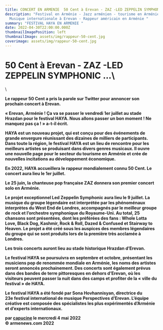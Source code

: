 ```yaml
---
title: CONCERT EN ARMENIE  50 Cent à Erevan - ZAZ -LED ZEPPELIN SYMPHONIC ...
description: "Festival en Arménie - Jazz arménien - tourisme en Arménie -
  Musique internationale à Erevan - Rappeur américain en Arménie "
summary: "FESTIVAL HAYA EN ARMENIE "
date: 2022-04-30T22:00:00.000Z
thumbnailImagePosition: left
thumbnailImage: assets/img/rappeur-50-cent.jpg
coverimage: assets/img/rappeur-50-cent.jpg
---
```

<!--StartFragment-->

# 50 Cent à Erevan - ZAZ -LED ZEPPELIN SYMPHONIC ...\
\
<!--StartFragment-->

**Le rappeur 50 Cent a pris la parole sur Twitter pour annoncer son prochain concert à Erevan.**

**« Erevan, Arménie ! Ça va se passer le vendredi 1er juillet au stade Hrazdan pour le festival HAYA. Nous allons passer un bon moment ! Ne manquez pas ça ! » a-t-il écrit.**

**HAYA est un nouveau projet, qui est conçu pour des événements de grande envergure réunissant des dizaines de milliers de participants. Dans toute la région, le festival HAYA est un lieu de rencontre pour les meilleurs artistes se produisant dans divers genres musicaux. Il ouvre une nouvelle page pour le secteur du tourisme en Arménie et crée de nouvelles incitations au développement économique.**

**En 2022, HAYA accueillera le rappeur mondialement connu 50 Cent. Le concert aura lieu le 1er juillet.**

**Le 25 juin, la chanteuse pop française ZAZ donnera son premier concert solo en Arménie.**

**Le projet exceptionnel Led Zeppelin Symphonic aura lieu le 9 juillet. La musique du groupe légendaire est interprétée par les phénoménaux interprètes du West End de Londres, accompagnés par le meilleur groupe de rock et l’orchestre symphonique du Royaume-Uni. Au total, 25 chansons sont présentées, dont les préférées des fans : Whole Lotta Love, Black Dog, Kashmir, Rock & Roll, Dazed & Confused et Stairway to Heaven. Le projet a été créé sous les auspices des membres légendaires du groupe qui se sont produits lors de la première très acclamée à Londres.**

**Les trois concerts auront lieu au stade historique Hrazdan d’Erevan.**

**Le festival HAYA se poursuivra en septembre et octobre, présentant les musiciens pop de renommée mondiale en Arménie, les noms des artistes seront annoncés prochainement. Des concerts sont également prévus dans des bandes de terre pittoresques en dehors d’Erevan, où les visiteurs peuvent passer la nuit dans des camps et profiter de la « ville du festival » de HAYA.**

**Le festival HAYA a été fondé par Sona Hovhannisyan, directrice du 23e festival international de musique Perspectives d’Erevan. L’équipe créative est composée des spécialistes les plus expérimentés d’Arménie et d’experts internationaux.**

**par [capucine](https://armenews.com/spip.php?page=auteur&id_auteur=541) le mercredi 4 mai 2022**\
**© armenews.com 2022**

<!--EndFragment-->

<!--EndFragment-->